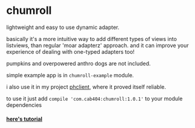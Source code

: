 chumroll
========

lightweight and easy to use dynamic adapter.

basically it's a more intuitive way to add different types of views into
listviews, than regular 'moar adapterz' approach. and it can improve your experience
of dealing with one-typed adapters too!

pumpkins and overpowered anthro dogs are not included.

simple example app is in `chumroll-example` module.

i also use it in my project [phclient](https://github.com/cab404/phclient), where it proved itself reliable.

to use it just add `compile 'com.cab404:chumroll:1.0.1'` to your module dependencies

#### [here's tutorial](https://github.com/cab404/chumroll/wiki/Simple-how-to)
